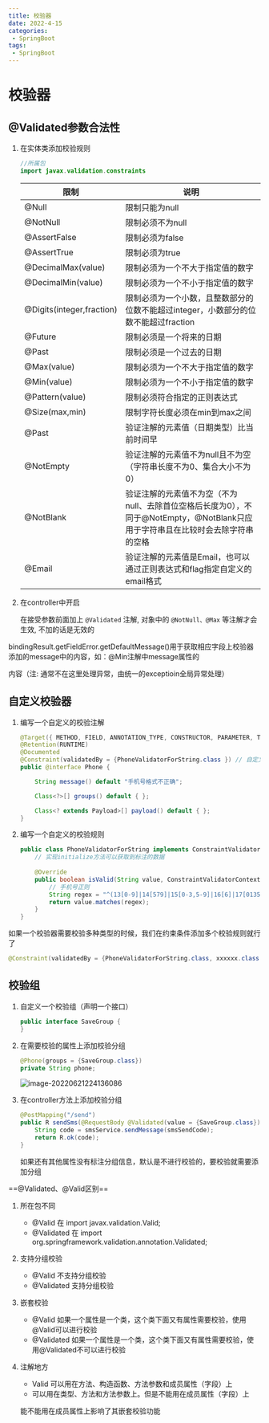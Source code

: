 ```yaml
---
title: 校验器
date: 2022-4-15
categories:
 - SpringBoot
tags:
 - SpringBoot
---
```


# 校验器

## @Validated参数合法性

1. 在实体类添加校验规则

    ```java
    //所属包
    import javax.validation.constraints
    ```

    | 限制                      | 说明                                                         |
    | ------------------------- | ------------------------------------------------------------ |
    | @Null                     | 限制只能为null                                               |
    | @NotNull                  | 限制必须不为null                                             |
    | @AssertFalse              | 限制必须为false                                              |
    | @AssertTrue               | 限制必须为true                                               |
    | @DecimalMax(value)        | 限制必须为一个不大于指定值的数字                             |
    | @DecimalMin(value)        | 限制必须为一个不小于指定值的数字                             |
    | @Digits(integer,fraction) | 限制必须为一个小数，且整数部分的位数不能超过integer，小数部分的位数不能超过fraction |
    | @Future                   | 限制必须是一个将来的日期                                     |
    | @Past                     | 限制必须是一个过去的日期                                     |
    | @Max(value)               | 限制必须为一个不大于指定值的数字                             |
    | @Min(value)               | 限制必须为一个不小于指定值的数字                             |
    | @Pattern(value)           | 限制必须符合指定的正则表达式                                 |
    | @Size(max,min)            | 限制字符长度必须在min到max之间                               |
    | @Past                     | 验证注解的元素值（日期类型）比当前时间早                     |
    | @NotEmpty                 | 验证注解的元素值不为null且不为空（字符串长度不为0、集合大小不为0） |
    | @NotBlank                 | 验证注解的元素值不为空（不为null、去除首位空格后长度为0），不同于@NotEmpty，@NotBlank只应用于字符串且在比较时会去除字符串的空格 |
    | @Email                    | 验证注解的元素值是Email，也可以通过正则表达式和flag指定自定义的email格式 |

2. 在controller中开启

    在接受参数前面加上 `@Validated` 注解, 对象中的 `@NotNull、@Max` 等注解才会生效, 不加的话是无效的

bindingResult.getFieldError.getDefaultMessage()⽤于获取相应字段上校验器添加的message中的内容，如：@Min注解中message属性的

内容（注: 通常不在这⾥处理异常，由统⼀的exceptioin全局异常处理）

## 自定义校验器

1. 编写一个自定义的校验注解

    ```java
    @Target({ METHOD, FIELD, ANNOTATION_TYPE, CONSTRUCTOR, PARAMETER, TYPE_USE })
    @Retention(RUNTIME)
    @Documented
    @Constraint(validatedBy = {PhoneValidatorForString.class }) // 自定义的校验规则
    public @interface Phone {
    
        String message() default "手机号格式不正确"; 
    
        Class<?>[] groups() default { };
    
        Class<? extends Payload>[] payload() default { };
    }
    ```

2. 编写一个自定义的校验规则

    ```java
    public class PhoneValidatorForString implements ConstraintValidator<Phone, String> {
        // 实现initialize方法可以获取到标注的数据
        
        @Override
        public boolean isValid(String value, ConstraintValidatorContext context) {
            // 手机号正则
            String regex = "^(13[0-9]|14[579]|15[0-3,5-9]|16[6]|17[0135678]|18[0-9]|19[89])\\d{8}$";
            return value.matches(regex);
        }
    }
    ```

如果一个校验器需要校验多种类型的时候，我们在约束条件添加多个校验规则就行了

```java
@Constraint(validatedBy = {PhoneValidatorForString.class, xxxxxx.class })
```

## 校验组

1. 自定义一个校验组（声明一个接口）

    ```java
    public interface SaveGroup {
    }
    ```

2. 在需要校验的属性上添加校验分组

    ```java
    @Phone(groups = {SaveGroup.class})
    private String phone;
    ```

    ![image-20220621224136086](https://www.itdu.tech/image//image-20220621224136086.png)

3. 在controller方法上添加校验分组

    ```java
    @PostMapping("/send")
    public R sendSms(@RequestBody @Validated(value = {SaveGroup.class}) SmsSendCodeReq smsSendCode) {
        String code = smsService.sendMessage(smsSendCode);
        return R.ok(code);
    }
    ```

    如果还有其他属性没有标注分组信息，默认是不进行校验的，要校验就需要添加分组

==@Validated、@Valid区别==

1. 所在包不同

    - @Valid 在	import javax.validation.Valid;
    - @Validated 在    import org.springframework.validation.annotation.Validated;

2. 支持分组校验

    - @Valid 不支持分组校验
    - @Validated 支持分组校验

3. 嵌套校验

    - @Valid  如果一个属性是一个类，这个类下面又有属性需要校验，使用@Valid可以进行校验
    - @Validated 如果一个属性是一个类，这个类下面又有属性需要校验，使用@Validated不可以进行校验

4. 注解地方

    - Valid 可以用在方法、构造函数、方法参数和成员属性（字段）上
    - 可以用在类型、方法和方法参数上。但是不能用在成员属性（字段）上

    能不能用在成员属性上影响了其嵌套校验功能